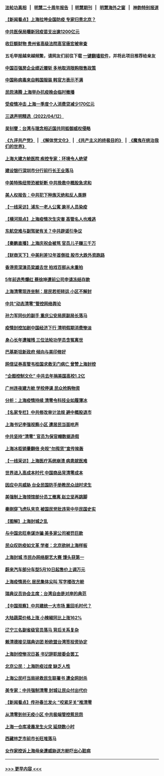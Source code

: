 #### [法轮功真相](https://github.com/gfw-breaker/truth/blob/master/README.md?t=0) &nbsp;&nbsp;|&nbsp;&nbsp; [明慧二十周年报告](https://github.com/gfw-breaker/mh-reports/blob/master/README.md?t=0) &nbsp;&nbsp;|&nbsp;&nbsp;[明慧期刊](https://github.com/gfw-breaker/mh-qikan) &nbsp;&nbsp;|&nbsp;&nbsp; [明慧海外之窗](https://github.com/gfw-breaker/mh-news/blob/master/README.md?t=0) &nbsp;&nbsp;|&nbsp;&nbsp; [神韵特别报道](https://github.com/gfw-breaker/mh-news/blob/master/shenyun.md?t=0)
#### [【新闻看点】上海拉垮全国防疫 专家归责北京？](../pages/nsc413/n13710150.md?t=04131551) 
#### [中共医保局曝新冠疫苗支出逾1200亿元](../pages/nsc413/n13710446.md?t=04131551) 
#### [收巨额财物 贵州省高级法院高官唐宏被审查](../pages/nsc413/n13710448.md?t=04131551) 
#### 五毛举报越来越频繁，请网友们前往下载 [一键翻墙软件](https://github.com/gfw-breaker/ssr-accounts)，并将此项目推荐给亲友
#### [中国百强房企业绩近腰斩 多地取消限购限售政策](../pages/nsc413/n13710399.md?t=04131551) 
#### [中国称病毒来自韩国服装 韩官方表示不满](../pages/nsc413/n13710425.md?t=04131551) 
#### [民怨沸腾 上海举办抗疫晚会临时撤播](../pages/nsc413/n13710345.md?t=04131551) 
#### [受疫情冲击 上海一季度个人消费贷减少170亿元](../pages/nsc413/n13710287.md?t=04131551) 
#### [三退声明精选（2022/04/12）](../pages/nsc413/n13710363.md?t=04131551) 
#### [吴钊燮：台湾与理念相近国共同抵御威权侵略](../pages/nsc413/n13710321.md?t=04131551) 
#### [《九评共产党》](https://github.com/begood0513/9ping.md/blob/master/README.md) &nbsp;|&nbsp; [《解体党文化》](../../../../jtdwh.md/blob/master/README.md)  &nbsp;|&nbsp; [《共产主义的终极目的》](../../../../gczydzjmd.md/blob/master/README.md) &nbsp;|&nbsp; [《魔鬼在统治我们的世界》](../../../../mgztzwmdsj.md/blob/master/README.md) 
#### [上海大建方舱医院 疾控专家：环境令人绝望](../pages/nsc413/n13710327.md?t=04131551) 
#### [建设银行深圳市分行前行长王业落马](../pages/nsc413/n13710296.md?t=04131551) 
#### [中美特殊纽带恐被斩断 中共挽救中概股急求和](../pages/nsc413/n13710218.md?t=04131551) 
#### [美人权报告：中共犯下种族灭绝和反人类罪](../pages/nsc413/n13710159.md?t=04131551) 
#### [【一线采访】浦东一老人公寓 逾半人员染疫](../pages/nsc413/n13710200.md?t=04131551) 
#### [【横河观点】上海疫情次生灾害 高管名人也难逃](../pages/nsc413/n13710206.md?t=04131551) 
#### [东航空难与副驾驶有关？中共辟谣引争议](../pages/nsc413/n13710222.md?t=04131551) 
#### [【秦鹏直播】上海庆祝会被骂 官员儿子赚三千万](../pages/nsc413/n13710204.md?t=04131551) 
#### [【财商天下】中美利差12年首倒挂 股市大跌外资跑路](../pages/nsc413/n13710168.md?t=04131551) 
#### [香港资深演员梁雄去世 拍戏百部从未重拍](../pages/nsc413/n13710185.md?t=04131551) 
#### [5年前选秀爆红 蔡徐坤遭前公司申请冻结存款](../pages/nsc413/n13710137.md?t=04131551) 
#### [上海清零现连坐制：居民若拒转运 小区不解封](../pages/nsc413/n13710156.md?t=04131551) 
#### [中共“动态清零”管控网络舆论](../pages/nsc413/n13710162.md?t=04131551) 
#### [孙力军同伙的副手 重庆公安局原副局长落马](../pages/nsc413/n13710154.md?t=04131551) 
#### [疫情封控加剧中国经济下行 清明假期消费惨淡](../pages/nsc413/n13710152.md?t=04131551) 
#### [身心长年遭摧残 三位法轮功学员含冤离世](../pages/nsc413/n13692679.md?t=04131551) 
#### [巴基斯坦新政府 倾向与美印修好](../pages/nsc413/n13710141.md?t=04131551) 
#### [网信证券高管韦桂国求救无门病亡 曾赞上海封控](../pages/nsc413/n13709961.md?t=04131551) 
#### [“企图控制文化” 中共去年捐美国高校1.2亿](../pages/nsc413/n13710128.md?t=04131551) 
#### [广州连夜建方舱 学校停课 民众抢购物资](../pages/nsc413/n13710135.md?t=04131551) 
#### [分析：上海疫情持续 清零令科技业如履薄冰](../pages/nsc413/n13710075.md?t=04131551) 
#### [【名家专栏】中共修改审计法规 避中概股退市](../pages/nsc413/n13709949.md?t=04131551) 
#### [上海书记李强视察小区 遭居民当面呛声](../pages/nsc413/n13709794.md?t=04131551) 
#### [中共坚持“清零” 官员为保官帽数据造假](../pages/nsc413/n13710125.md?t=04131551) 
#### [上海冰柜销量翻倍 央视“勿囤货”宣传挨轰](../pages/nsc413/n13709983.md?t=04131551) 
#### [【一线采访】上海医疗系统崩溃 病患就医难](../pages/nsc413/n13710108.md?t=04131551) 
#### [世界进入高成本时代 中国商品背清零成本](../pages/nsc413/n13710116.md?t=04131551) 
#### [因应中共威胁 台全民国防手册教民众战时求生](../pages/nsc413/n13709637.md?t=04131551) 
#### [美强制上海领馆部分员工撤离 赵立坚再跳脚](../pages/nsc413/n13710087.md?t=04131551) 
#### [秦刚穿飞虎队夹克 被国民党批违背中华民国史实](../pages/nsc413/n13710064.md?t=04131551) 
#### [【图解】上海封城之乱](../pages/nsc413/n13710076.md?t=04131551) 
#### [与中国忠旺串谋诈骗 美多家公司被罚巨款](../pages/nsc413/n13709898.md?t=04131551) 
#### [民众叹防疫如文革 学者：北京欲树上海样板](../pages/nsc413/n13709879.md?t=04131551) 
#### [上海封城 市民办网络厨艺大赛 馒头获第一](../pages/nsc413/n13709855.md?t=04131551) 
#### [蔚来汽车部分车型5月10日起售价上调万元](../pages/nsc413/n13709802.md?t=04131551) 
#### [上海疫情恶化 居民集体尖叫 写字楼改方舱](../pages/nsc413/n13709659.md?t=04131551) 
#### [瑞典议员协会主席：台湾自由是对岸的典范](../pages/nsc413/n13709718.md?t=04131551) 
#### [【中国观察】中共建统一大市场 重回毛时代？](../pages/nsc413/n13709636.md?t=04131551) 
#### [大陆蔬菜价格上涨 小辣椒同比上涨162%](../pages/nsc413/n13709617.md?t=04131551) 
#### [辽宁三名副省级官员落马 背后关系复杂](../pages/nsc413/n13709755.md?t=04131551) 
#### [赖清德接见瑞典访团 盼欧盟台湾签投资协定](../pages/nsc413/n13709779.md?t=04131551) 
#### [上海封控惨况日甚 书记辞职居委会罢工](../pages/nsc413/n13709790.md?t=04131551) 
#### [北京公民：上海防疫过度 缺乏人性](../pages/nsc413/n13709780.md?t=04131551) 
#### [上海公民吁当局拯救民生联署书 遭全网封杀](../pages/nsc413/n13709680.md?t=04131551) 
#### [美专家：中共强制清零 封城让民众付出代价](../pages/nsc413/n13709482.md?t=04131551) 
#### [【新闻看点】传孙春兰发火 “咬紧牙关”推清零](../pages/nsc413/n13709449.md?t=04131551) 
#### [从清零到创无疫小区 中共极端管控惹民怨](../pages/nsc413/n13709629.md?t=04131551) 
#### [上海一仓库凌晨发生火灾 延烧数小时](../pages/nsc413/n13709717.md?t=04131551) 
#### [西藏林芝市前市长旺堆落马](../pages/nsc413/n13709698.md?t=04131551) 
#### [女作家控诉上海母亲遭威胁送方舱吓出心脏病](../pages/nsc413/n13709625.md?t=04131551) 

----
#### [ >>> 更早内容 <<< ](../indexes/nsc413-earlier.md)
